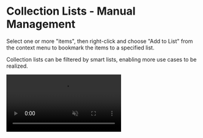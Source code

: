 # Collection Lists - Manual Management

Select one or more "items", then right-click and choose "Add to List" from the context menu to bookmark the items to a specified list.

Collection lists can be filtered by smart lists, enabling more use cases to be realized.

<video autoplay muted loop> <source src="/videos/collection-lists.mp4" type="video/mp4"> <iframe src="/videos/collection-lists.mp4" scrolling="no" border="0" frameborder="0" allow="autopl